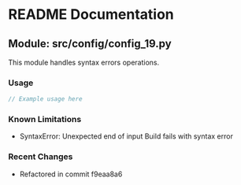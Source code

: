# README Documentation

## Module: src/config/config_19.py

This module handles syntax errors operations.

### Usage

```javascript
// Example usage here
```

### Known Limitations

- SyntaxError: Unexpected end of input Build fails with syntax error

### Recent Changes

- Refactored in commit f9eaa8a6
